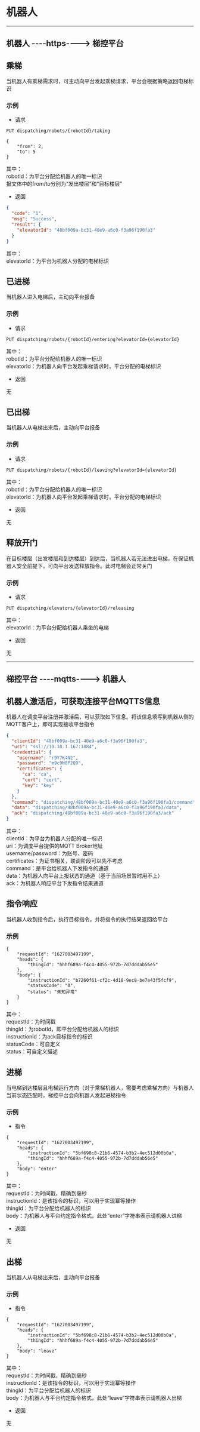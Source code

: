 # 机器人

---
机器人 ----https----> 梯控平台
---

## 乘梯

当机器人有乘梯需求时，可主动向平台发起乘梯请求，平台会根据策略返回电梯标识

### 示例

- 请求

```http request
PUT dispatching/robots/{robotId}/taking

{
    "from": 2,
    "to": 5
}
```

其中：  
robotId：为平台分配给机器人的唯一标识  
报文体中的from/to分别为“发出楼层”和“目标楼层”

- 返回

```json
{
  "code": "1",
  "msg": "Success",
  "result": {
    "elevatorId": "48bf009a-bc31-40e9-a6c0-f3a96f190fa3"
  }
}
```

其中：  
elevatorId：为平台为机器人分配的电梯标识

## 已进梯

当机器人进入电梯后，主动向平台报备

### 示例

- 请求

```http request
PUT dispatching/robots/{robotId}/entering?elevatorId={elevatorId}
```

其中：     
robotId：为平台分配给机器人的唯一标识  
elevatorId：为机器人向平台发起乘梯请求时，平台分配的电梯标识  

- 返回

无

## 已出梯

当机器人从电梯出来后，主动向平台报备

### 示例

- 请求

```http request
PUT dispatching/robots/{robotId}/leaving?elevatorId={elevatorId}
```

其中：  
robotId：为平台分配给机器人的唯一标识  
elevatorId：为机器人向平台发起乘梯请求时，平台分配的电梯标识

- 返回

无

## 释放开门

在目标楼层（出发楼层和到达楼层）到达后，当机器人若无法进出电梯，在保证机器人安全前提下，可向平台发送释放指令。此时电梯会正常关门

### 示例

- 请求

```http request
PUT dispatching/elevators/{elevatorId}/releasing
```

其中：  
elevatorId：为平台分配给机器人乘坐的电梯

- 返回

无

---
梯控平台 ----mqtts----> 机器人
---

## 机器人激活后，可获取连接平台MQTTS信息

机器人在调度平台注册并激活后，可以获取如下信息。将该信息填写到机器从侧的MQTT客户上，即可实现接收平台指令

```json
{
  "clientId": "48bf009a-bc31-40e9-a6c0-f3a96f190fa3",
  "uri": "ssl://10.10.1.167:1884",
  "credential": {
    "username": "r9Y7K4N2",
    "password": "m9c9N8P2Q9",
    "certificates": {
      "ca": "ca",
      "cert": "cert",
      "key": "key"
    }
  },
  "command": "dispatching/48bf009a-bc31-40e9-a6c0-f3a96f190fa3/command",
  "data": "dispatching/48bf009a-bc31-40e9-a6c0-f3a96f190fa3/data",
  "ack": "dispatching/48bf009a-bc31-40e9-a6c0-f3a96f190fa3/ack"
}
```
其中：  
clientId：为平台为机器人分配的唯一标识  
uri：为调度平台提供的MQTT Broker地址  
username/password：为账号、密码  
certificates：为证书相关，联调阶段可以先不考虑  
command：是平台给机器人下发指令的通道  
data：为机器人向平台上报状态的通道（基于当前场景暂时用不上）   
ack：为机器人响应平台下发指令结果通道  

## 指令响应

当机器人收到指令后，执行目标指令，并将指令的执行结果返回给平台

### 示例
```mqtt request
{
	"requestId": "1627003497199",
	"heads": {
		"thingId": "hhhf689a-f4c4-4055-972b-7d7dddab56e5"
	},
	"body": {
		"instructionId": "b7260f61-cf2c-4d18-9ec8-be7e43f5fcf9",
		"statusCode": "0",
		"status": "未知异常"
	}
}
```
其中：  
requestId：为时间戳  
thingId：为robotId，即平台分配给机器人的标识  
instructionId：为ack目标指令的标识  
statusCode：可自定义  
status：可自定义描述  

## 进梯

当电梯到达楼层且电梯运行方向（对于乘梯机器人，需要考虑乘梯方向）与机器人当前状态匹配时，梯控平台会向机器人发起进梯指令

### 示例

- 指令

``` mqtt request
{
	"requestId": "1627003497199",
	"heads": {
		"instructionId": "5bf698c8-21b6-4574-b3b2-4ec512d00b0a",
		"thingId": "hhhf689a-f4c4-4055-972b-7d7dddab56e5"
	},
	"body": "enter"
}

```

其中：  
requestId：为时间戳，精确到毫秒  
instructionId：是该指令的标识，可以用于实现幂等操作  
thingId：为平台分配给机器人的标识  
body：为机器人与平台约定指令格式，此处“enter”字符串表示请机器人进梯  

- 返回

无

## 出梯

当机器人从电梯出来后，主动向平台报备

### 示例

- 指令

``` mqtt request
{
	"requestId": "1627003497199",
	"heads": {
		"instructionId": "5bf698c8-21b6-4574-b3b2-4ec512d00b0a",
		"thingId": "hhhf689a-f4c4-4055-972b-7d7dddab56e5"
	},
	"body": "leave"
}

```

其中：  
requestId：为时间戳，精确到毫秒  
instructionId：是该指令的标识，可以用于实现幂等操作  
thingId：为平台分配给机器人的标识  
body：为机器人与平台约定指令格式，此处“leave“字符串表示请机器人出梯    

- 返回

无

